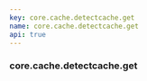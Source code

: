 ```yaml
---
key: core.cache.detectcache.get
name: core.cache.detectcache.get
api: true
---
```


### core.cache.detectcache.get
